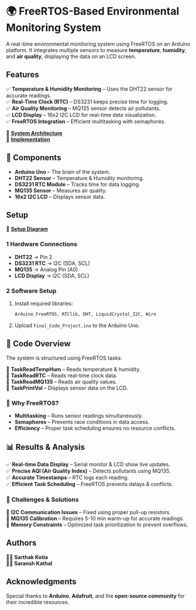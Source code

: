 # 🌍 FreeRTOS-Based Environmental Monitoring System

A real-time environmental monitoring system using FreeRTOS on an Arduino platform. It integrates multiple sensors to measure **temperature**, **humidity**, and **air quality**, displaying the data on an LCD screen.

## Features

✅ **Temperature & Humidity Monitoring** – Uses the DHT22 sensor for accurate readings.  
✅ **Real-Time Clock (RTC)** – DS3231 keeps precise time for logging.  
✅ **Air Quality Monitoring** – MQ135 sensor detects air pollutants.  
✅ **LCD Display** – 16x2 I2C LCD for real-time data visualization.  
✅ **FreeRTOS Integration** – Efficient multitasking with semaphores.

📌 **[System Architecture](Assets/system_architecture.png)**  
📌 **[Implementation](Assets/implementation.png)**

## 🔧 Components

- **Arduino Uno** – The brain of the system.
- **DHT22 Sensor** – Temperature & Humidity monitoring.
- **DS3231 RTC Module** – Tracks time for data logging.
- **MQ135 Sensor** – Measures air quality.
- **16x2 I2C LCD** – Displays sensor data.

## Setup

📌 **[Setup Diagram](Assets/image.png)**

### 1️ Hardware Connections

- **DHT22** → Pin 2
- **DS3231 RTC** → I2C (SDA, SCL)
- **MQ135** → Analog Pin (A0)
- **LCD Display** → I2C (SDA, SCL)

### 2️ Software Setup

1. Install required libraries:
   ```bash
   Arduino_FreeRTOS, RTClib, DHT, LiquidCrystal_I2C, Wire
   ```
2. Upload `Final_Code_Project.ino` to the Arduino Uno.

## 📝 Code Overview

The system is structured using FreeRTOS tasks:

🔹 **TaskReadTempHum** – Reads temperature & humidity.  
🔹 **TaskReadRTC** – Reads real-time clock data.  
🔹 **TaskReadMQ135** – Reads air quality values.  
🔹 **TaskPrintVal** – Displays sensor data on the LCD.

### 📌 **Why FreeRTOS?**

- **Multitasking** – Runs sensor readings simultaneously.
- **Semaphores** – Prevents race conditions in data access.
- **Efficiency** – Proper task scheduling ensures no resource conflicts.

## 📊 Results & Analysis

✅ **Real-time Data Display** – Serial monitor & LCD show live updates.  
✅ **Precise AQI (Air Quality Index)** – Detects pollutants using MQ135.  
✅ **Accurate Timestamps** – RTC logs each reading.  
✅ **Efficient Task Scheduling** – FreeRTOS prevents delays & conflicts.

### 📌 **Challenges & Solutions**

🚧 **I2C Communication Issues** – Fixed using proper pull-up resistors.  
🚧 **MQ135 Calibration** – Requires 5-10 min warm-up for accurate readings.  
🚧 **Memory Constraints** – Optimized task prioritization to prevent overflows.

## Authors

👨‍💻 **Sarthak Kotia**  
👨‍💻 **Saransh Kathal**

## Acknowledgments

Special thanks to **Arduino**, **Adafruit**, and the **open-source community** for their incredible resources.
